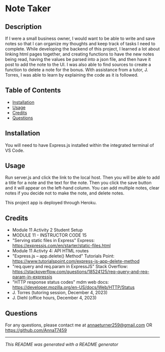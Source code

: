# Note Taker

## Description
If I were a small business owner, I would want to be able to write and save notes so that I can organize my thoughts and keep track of tasks I need to complete. While developing the backend of this project, I learned a lot about linking html pages together, and creating functions to have the new notes being read, having the values be parsed into a json file, and then have it post to add the note to the UI. I was also able to find sources to create a function to delete a note for the bonus. With assistance from a tutor, J. Torres, I was able to learn by explaining the code as it is followed. 

## Table of Contents
- [Installation](#installation)
- [Usage](#usage)
- [Credits](#usage)
- [Questions](#questions)

## Installation
You will need to have Express.js installed within the integrated terminal of VS Code.

## Usage
Run server.js and click the link to the local host. Then you will be able to add a title for a note and the text for the note. Then you click the save button and it will appear on the left-hand column. You can add multiple notes, clear notes if you decide not to make the note, and delete notes. 

This project app is deployed through Heroku.

## Credits
- Module 11 Activity 2 Student Setup
- MODULE 11 - INSTRUCTOR CODE 15
- "Serving static files in Express" Express: https://expressjs.com/en/starter/static-files.html
- Module 11 Activty 4: API HTML routes
- "Express.js – app.delete() Method" Tutorials Point: https://www.tutorialspoint.com/express-js-app-delete-method
- "req.query and req.param in ExpressJS" Stack Overflow: https://stackoverflow.com/questions/18524125/req-query-and-req-param-in-expressjs
- "HTTP response status codes" mdm web docs: https://developer.mozilla.org/en-US/docs/Web/HTTP/Status
- J. Torres (tutoring session, December 4, 2023)
- J. Diehl (office hours, December 4, 2023)


## Questions
For any questions, please contact me at annaeturner259@gmail.com OR https://github.com/AnnaT7459

---

*This README was generated with a README generator*

